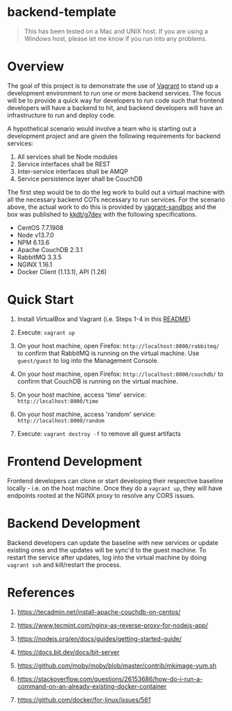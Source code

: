 # backend-template

> This has been tested on a Mac and UNIX host. If you are using a Windows host, please let me know if you run into any problems.

# Overview

The goal of this project is to demonstrate the use of [Vagrant](https://www.vagrantup.com/) to stand up a development environment to run one or more backend services. The focus will be to provide a quick way for developers to run code such that frontend developers will have a backend to hit, and backend developers will have an infrastructure to run and deploy code.

A hypothetical scenario would involve a team who is starting out a development project and are given the following requirements for backend services:

1. All services shall be Node modules
2. Service interfaces shall be REST
3. Inter-service interfaces shall be AMQP
4. Service persistence layer shall be CouchDB

The first step would be to do the leg work to build out a virtual machine with all the necessary backend COTs necessary to run services. For the scenario above, the actual work to do this is provided by [vagrant-sandbox](https://github.com/kkdt/vagrant-sandbox) and the box was published to [kkdt/g7dev](https://app.vagrantup.com/kkdt/boxes/g7dev) with the following specifications.

- CentOS 7.7.1908
- Node v13.7.0
- NPM 6.13.6
- Apache CouchDB 2.3.1
- RabbitMQ 3.3.5
- NGINX 1.16.1
- Docker Client (1.13.1), API (1.26)

# Quick Start

1. Install VirtualBox and Vagrant (i.e. Steps 1-4 in this [README](https://github.com/kkdt/vagrant-sandbox#quick-start))

2. Execute: `vagrant up`

3. On your host machine, open Firefox: `http://localhost:8000/rabbitmq/` to confirm that RabbitMQ is running on the virtual machine. Use `guest/guest` to log into the Management Console.

4. On your host machine, open Firefox: `http://localhost:8000/couchdb/` to confirm that CouchDB is running on the virtual machine.

5. On your host machine, access 'time' service: `http://localhost:8000/time`

6. On your host machine, access 'random' service: `http://localhost:8000/random`

7. Execute: `vagrant destroy -f` to remove all guest artifacts

# Frontend Development

Frontend developers can clone or start developing their respective baseline locally - i.e. on the host machine. Once they do a `vagrant up`, they will have endpoints rooted at the NGINX proxy to resolve any CORS issues.

# Backend Development

Backend developers can update the baseline with new services or update existing ones and the updates will be sync'd to the guest machine. To restart the service after updates, log into the virtual machine by doing `vagrant ssh` and kill/restart the process.

# References

1. https://tecadmin.net/install-apache-couchdb-on-centos/

2. https://www.tecmint.com/nginx-as-reverse-proxy-for-nodejs-app/

3. https://nodejs.org/en/docs/guides/getting-started-guide/

4. https://docs.bit.dev/docs/bit-server

5. https://github.com/moby/moby/blob/master/contrib/mkimage-yum.sh

6. https://stackoverflow.com/questions/26153686/how-do-i-run-a-command-on-an-already-existing-docker-container

7. https://github.com/docker/for-linux/issues/561
